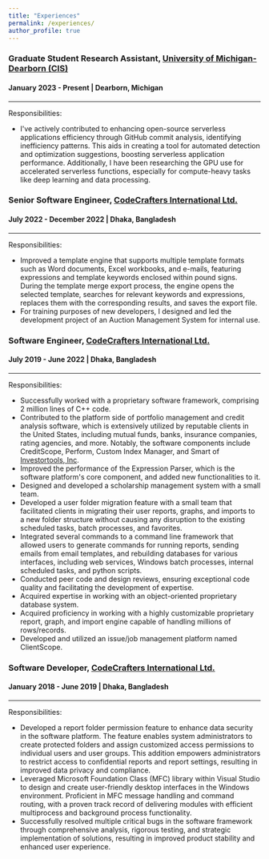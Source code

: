 ```yaml
---
title: "Experiences"
permalink: /experiences/
author_profile: true
---
```



### Graduate Student Research Assistant, [University of Michigan-Dearborn (CIS)](https://umdearborn.edu/cecs/departments/computer-and-information-science)
#### January 2023 - Present | Dearborn, Michigan

***
Responsibilities:
- I've actively contributed to enhancing open-source serverless applications efficiency through GitHub commit analysis, identifying inefficiency patterns. This aids in creating a tool for automated detection and optimization suggestions, boosting serverless application performance. Additionally, I have been researching the GPU use for accelerated serverless functions, especially for compute-heavy tasks like deep learning and data processing. 

### Senior Software Engineer, [CodeCrafters International Ltd.](https://www.codecraftersintl.com)
#### July 2022 - December 2022 | Dhaka, Bangladesh

***
Responsibilities:
- Improved a template engine that supports multiple template formats such as Word documents, Excel workbooks, and e-mails, featuring expressions and template keywords enclosed within pound signs. During the template merge export process, the engine opens the selected template, searches for relevant keywords and expressions, replaces them with the corresponding results, and saves the export file.
- For training purposes of new developers, I designed and led the development project of an Auction Management System for internal use.


### Software Engineer, [CodeCrafters International Ltd.](https://www.codecraftersintl.com)
#### July 2019 - June 2022 | Dhaka, Bangladesh
***
Responsibilities:
- Successfully worked with a proprietary software framework, comprising 2 million lines of C++ code.
- Contributed to the platform side of portfolio management and credit analysis software, which is extensively utilized by reputable clients in the United States, including mutual funds, banks, insurance companies, rating agencies, and more. Notably, the software components include CreditScope, Perform, Custom Index Manager, and Smart of [Investortools, Inc](https://www.invtools.com/).
- Improved the performance of the Expression Parser, which is the software platform's core component, and added new functionalities to it.
- Designed and developed a scholarship management system with a small team.
- Developed a user folder migration feature with a small team that facilitated clients in migrating their user reports, graphs, and imports to a new folder structure without causing any disruption to the existing scheduled tasks, batch processes, and favorites.
- Integrated several commands to a command line framework that allowed users to generate commands for running reports, sending emails from email templates, and rebuilding databases for various interfaces, including web services, Windows batch processes, internal scheduled tasks, and python scripts.
- Conducted peer code and design reviews, ensuring exceptional code quality and facilitating the development of expertise.
- Acquired expertise in working with an object-oriented proprietary database system.
- Acquired proficiency in working with a highly customizable proprietary report, graph, and import engine capable of handling millions of rows/records.
- Developed and utilized an issue/job management platform named ClientScope.

### Software Developer, [CodeCrafters International Ltd.](https://www.codecraftersintl.com)
#### January 2018 - June 2019 | Dhaka, Bangladesh

***
Responsibilities:
- Developed a report folder permission feature to enhance data security in the software platform. The feature enables system administrators to create protected folders and assign customized access permissions to individual users and user groups. This addition empowers administrators to restrict access to confidential reports and report settings, resulting in improved data privacy and compliance.
- Leveraged Microsoft Foundation Class (MFC) library within Visual Studio to design and create user-friendly desktop interfaces in the Windows environment. Proficient in MFC message handling and command routing, with a proven track record of delivering modules with efficient multiprocess and background process functionality.
- Successfully resolved multiple critical bugs in the software framework through comprehensive analysis, rigorous testing, and strategic implementation of solutions, resulting in improved product stability and enhanced user experience.
